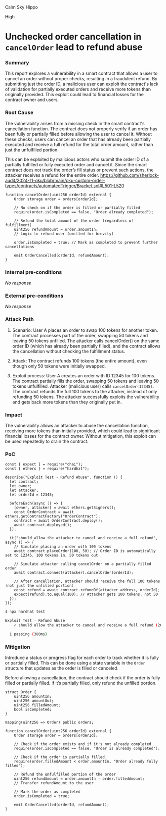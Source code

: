 Calm Sky Hippo

High

# Unchecked order cancellation in `cancelOrder` lead to refund abuse

### Summary

This report explores a vulnerability in a smart contract that allows a user to cancel an order without proper checks, resulting in a fraudulent refund. By submitting just the order ID, a malicious user can exploit the contract's lack of validation for partially executed orders and receive more tokens than originally provided. This exploit could lead to financial losses for the contract owner and users.

### Root Cause

The vulnerability arises from a missing check in the smart contract's cancellation function. The contract does not properly verify if an order has been fully or partially filled before allowing the user to cancel it. Without these checks, users can cancel an order that has already been partially executed and receive a full refund for the total order amount, rather than just the unfulfilled portion.

This can be exploited by malicious actors who submit the order ID of a partially fulfilled or fully executed order and cancel it. Since the smart contract does not track the order’s fill status or prevent such actions, the attacker receives a refund for the entire order.
https://github.com/sherlock-audit/2024-11-oku/blob/main/oku-custom-order-types/contracts/automatedTrigger/Bracket.sol#L501-L520
```solidity
function cancelOrder(uint256 orderId) external {
    Order storage order = orders[orderId];

    // No check on if the order is filled or partially filled
    require(order.isCompleted == false, "Order already completed");

    // Refund the total amount of the order (regardless of fulfillment)
    uint256 refundAmount = order.amountIn;
    // Logic to refund user (omitted for brevity)

    order.isCompleted = true; // Mark as completed to prevent further cancellations

    emit OrderCancelled(orderId, refundAmount);
}
```

### Internal pre-conditions

_No response_

### External pre-conditions

_No response_

### Attack Path

1. Scenario:
User A places an order to swap 100 tokens for another token. The contract processes part of the order, swapping 50 tokens and leaving 50 tokens unfilled.
The attacker calls cancelOrder() on the same order ID (which has already been partially filled), and the contract allows the cancellation without checking the fulfillment status.

2. Attack:
The contract refunds 100 tokens (the entire amount), even though only 50 tokens were initially swapped.

3. Exploit process:
User A creates an order with ID 12345 for 100 tokens.
The contract partially fills the order, swapping 50 tokens and leaving 50 tokens unfulfilled.
Attacker (malicious user) calls `cancelOrder(12345)`.
The contract refunds the full 100 tokens to the attacker, instead of only refunding 50 tokens.
The attacker successfully exploits the vulnerability and gets back more tokens than they originally put in.

### Impact

The vulnerability allows an attacker to abuse the cancellation function, receiving more tokens than initially provided, which could lead to significant financial losses for the contract owner. Without mitigation, this exploit can be used repeatedly to drain the contract.

### PoC

```solidity
const { expect } = require("chai");
const { ethers } = require("hardhat");

describe("Exploit Test - Refund Abuse", function () {
  let contract;
  let owner;
  let attacker;
  let orderId = 12345;

  beforeEach(async () => {
    [owner, attacker] = await ethers.getSigners();
    const OrderContract = await ethers.getContractFactory("OrderContract");
    contract = await OrderContract.deploy();
    await contract.deployed();
  });

  it("should allow the attacker to cancel and receive a full refund", async () => {
    // Simulate placing an order with 100 tokens
    await contract.placeOrder(100, 50); // Order ID is automatically set to 12345, 100 tokens in, 50 tokens out

    // Simulate attacker calling cancelOrder on a partially filled order
    await contract.connect(attacker).cancelOrder(orderId);

    // After cancellation, attacker should receive the full 100 tokens (not just the unfilled portion)
    const refund = await contract.refundOf(attacker.address, orderId);
    expect(refund).to.equal(100); // Attacker gets 100 tokens, not 50
  });
});
```
```bash
$ npx hardhat test

Exploit Test - Refund Abuse
    ✓ should allow the attacker to cancel and receive a full refund (200ms)

  1 passing (300ms)
```

### Mitigation

Introduce a status or progress flag for each order to track whether it is fully or partially filled. This can be done using a state variable in the `Order` structure that updates as the order is filled or canceled.

Before allowing a cancellation, the contract should check if the order is fully filled or partially filled. If it’s partially filled, only refund the unfilled portion.
```solidity
struct Order {
    uint256 amountIn;
    uint256 amountOut;
    uint256 filledAmount;
    bool isCompleted;
}

mapping(uint256 => Order) public orders;

function cancelOrder(uint256 orderId) external {
    Order storage order = orders[orderId];

    // Check if the order exists and if it's not already completed
    require(order.isCompleted == false, "Order is already completed");

    // Check if the order is partially filled
    require(order.filledAmount < order.amountIn, "Order already fully filled");

    // Refund the unfulfilled portion of the order
    uint256 refundAmount = order.amountIn - order.filledAmount;
    // Transfer refundAmount to the user

    // Mark the order as completed
    order.isCompleted = true;

    emit OrderCancelled(orderId, refundAmount);
}
```